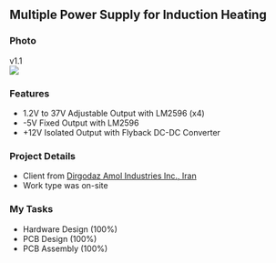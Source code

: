 ## Multiple Power Supply for Induction Heating

### Photo
v1.1  
![](https://s32.picofile.com/file/8478141042/v1_1.jpg)

### Features
- 1.2V to 37V Adjustable Output with LM2596 (x4)
- -5V Fixed Output with LM2596
- +12V Isolated Output with Flyback DC-DC Converter

### Project Details
- Client from [Dirgodaz Amol Industries Inc., Iran](https://dirgodazamol.com/en/)
- Work type was on-site

### My Tasks
- Hardware Design (100%)
- PCB Design (100%)
- PCB Assembly (100%)